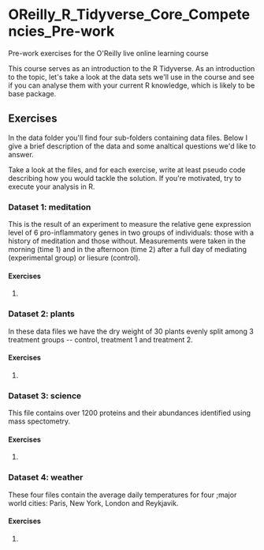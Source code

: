 # OReilly_R_Tidyverse_Core_Competencies_Pre-work
Pre-work exercises for the O'Reilly live online learning course 

This course serves as an introduction to the R Tidyverse. As an introduction to the topic, let's take a look at the data sets we'll use in the course and see if you can analyse them with your current R knowledge, which is likely to be base package.

## Exercises

In the data folder you'll find four sub-folders containing data files. Below I give a brief description of the data and some analtical questions we'd like to answer.

Take a look at the files, and for each exercise, write at least pseudo code describing how you would tackle the solution. If you're motivated, try to execute your analysis in R.

### Dataset 1: meditation

This is the result of an experiment to measure the relative gene expression level of 6 pro-inflammatory genes in two groups of individuals: those with a history of meditation and those without. Measurements were taken in the morning (time 1) and in the afternoon (time 2) after a full day of mediating (experimental group) or liesure (control). 

#### Exercises

1. 

### Dataset 2: plants

In these data files we have the dry weight of 30 plants evenly split among 3 treatment groups -- control, treatment 1 and treatment 2.

#### Exercises

1. 

### Dataset 3: science

This file contains over 1200 proteins and their abundances identified using mass spectometry.

#### Exercises

1. 

### Dataset 4: weather

These four files contain the average daily temperatures for four ;major world cities: Paris, New York, London and Reykjavik.

#### Exercises

1. 
